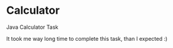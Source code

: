 # Calculator
Java Calculator Task

It took me way long time to complete this task, than I expected :)
